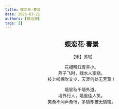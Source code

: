 ```yaml
---
title: 蝶恋花·春景
date: 2025-03-21
authors: [魏治潮]
tags: []
---
```


<div style="text-align: center">

## 蝶恋花·春景
<!--more-->

【宋】苏轼

花褪残红青杏小。  
燕子飞时，绿水人家绕。  
枝上柳绵吹又少，天涯何处无芳草！ 

墙里秋千墙外道。  
墙外行人，墙里佳人笑。  
笑渐不闻声渐悄，多情却被无情恼。 

</div>


